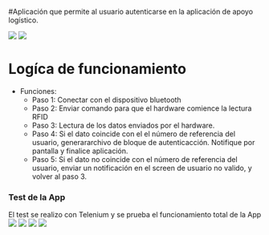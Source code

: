 #Aplicación que permite al usuario autenticarse en la aplicación de apoyo logístico.

<img src="https://github.com/Open-SAI/ReA/blob/master/Dise%C3%B1o/Dispositivo%20de%20autenticaci%C3%B3n/APP-LOGIN/Documentos/ImagenesAPP/Screenshot_2018-03-05-17-23-20.png">

<img src="https://github.com/Open-SAI/ReA/blob/master/Dise%C3%B1o/Dispositivo%20de%20autenticaci%C3%B3n/APP-LOGIN/Documentos/ImagenesAPP/20180315_180434.jpg">

# Logíca de funcionamiento
* Funciones:
  * Paso 1: Conectar con el dispositivo bluetooth
  * Paso 2: Enviar comando para que el hardware comience la lectura RFID
  * Paso 3: Lectura de los datos enviados por el hardware.
  * Paso 4: Si el dato coincide con el el número de referencia del usuario, generararchivo de bloque de autenticacción.  Notifique por pantalla y finalice aplicación.
  * Paso 5: Si el dato no coincide con el número de referencia del usuario, enviar un notificación en el screen de usuario no valido, y volver al paso 3.

  
### Test de la App
El test se realizo con Telenium y se prueba el funcionamiento total de la App
<img src="https://github.com/Open-SAI/ReA/blob/master/Dise%C3%B1o/Dispositivo%20de%20autenticaci%C3%B3n/APP-LOGIN/Documentos/Testeos/imagenesTest/test0.png">
<img src="https://github.com/Open-SAI/ReA/blob/master/Dise%C3%B1o/Dispositivo%20de%20autenticaci%C3%B3n/APP-LOGIN/Documentos/Testeos/imagenesTest/test1.png">
<img src="https://github.com/Open-SAI/ReA/blob/master/Dise%C3%B1o/Dispositivo%20de%20autenticaci%C3%B3n/APP-LOGIN/Documentos/Testeos/imagenesTest/test2.png">
<img src="https://github.com/Open-SAI/ReA/blob/master/Dise%C3%B1o/Dispositivo%20de%20autenticaci%C3%B3n/APP-LOGIN/Documentos/Testeos/imagenesTest/test3.png">
